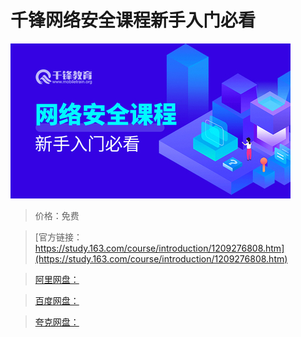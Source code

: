 # 千锋网络安全课程新手入门必看

![img](../../../assets/study163/free/8c64841a849d49aab3700acdb26304d8.jpg)

> 价格：免费

> [官方链接：https://study.163.com/course/introduction/1209276808.htm](https://study.163.com/course/introduction/1209276808.htm)

> [阿里网盘：]()

> [百度网盘：]()

> [夸克网盘：]()
